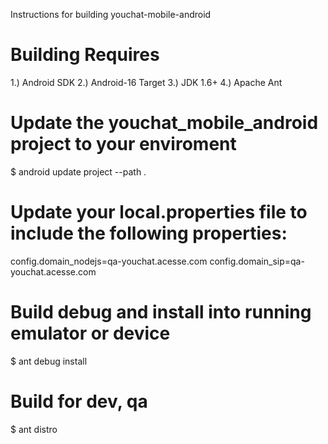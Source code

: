 Instructions for building youchat-mobile-android

# Building Requires 
1.) Android SDK 
2.) Android-16 Target
3.) JDK 1.6+
4.) Apache Ant

# Update the youchat_mobile_android project to your enviroment
$ android update project --path .

# Update your local.properties file to include the following properties:
config.domain_nodejs=qa-youchat.acesse.com
config.domain_sip=qa-youchat.acesse.com

# Build debug and install into running emulator or device
$ ant debug install

# Build for dev, qa
$ ant distro
